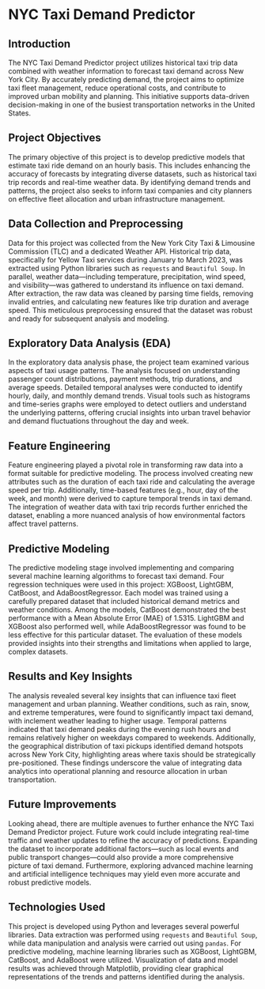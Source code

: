 # NYC Taxi Demand Predictor

## Introduction

The NYC Taxi Demand Predictor project utilizes historical taxi trip data combined with weather information to forecast taxi demand across New York City. By accurately predicting demand, the project aims to optimize taxi fleet management, reduce operational costs, and contribute to improved urban mobility and planning. This initiative supports data-driven decision-making in one of the busiest transportation networks in the United States.

## Project Objectives

The primary objective of this project is to develop predictive models that estimate taxi ride demand on an hourly basis. This includes enhancing the accuracy of forecasts by integrating diverse datasets, such as historical taxi trip records and real-time weather data. By identifying demand trends and patterns, the project also seeks to inform taxi companies and city planners on effective fleet allocation and urban infrastructure management.

## Data Collection and Preprocessing

Data for this project was collected from the New York City Taxi & Limousine Commission (TLC) and a dedicated Weather API. Historical trip data, specifically for Yellow Taxi services during January to March 2023, was extracted using Python libraries such as `requests` and `Beautiful Soup`. In parallel, weather data—including temperature, precipitation, wind speed, and visibility—was gathered to understand its influence on taxi demand. After extraction, the raw data was cleaned by parsing time fields, removing invalid entries, and calculating new features like trip duration and average speed. This meticulous preprocessing ensured that the dataset was robust and ready for subsequent analysis and modeling.

## Exploratory Data Analysis (EDA)

In the exploratory data analysis phase, the project team examined various aspects of taxi usage patterns. The analysis focused on understanding passenger count distributions, payment methods, trip durations, and average speeds. Detailed temporal analyses were conducted to identify hourly, daily, and monthly demand trends. Visual tools such as histograms and time-series graphs were employed to detect outliers and understand the underlying patterns, offering crucial insights into urban travel behavior and demand fluctuations throughout the day and week.

## Feature Engineering

Feature engineering played a pivotal role in transforming raw data into a format suitable for predictive modeling. The process involved creating new attributes such as the duration of each taxi ride and calculating the average speed per trip. Additionally, time-based features (e.g., hour, day of the week, and month) were derived to capture temporal trends in taxi demand. The integration of weather data with taxi trip records further enriched the dataset, enabling a more nuanced analysis of how environmental factors affect travel patterns.

## Predictive Modeling

The predictive modeling stage involved implementing and comparing several machine learning algorithms to forecast taxi demand. Four regression techniques were used in this project: XGBoost, LightGBM, CatBoost, and AdaBoostRegressor. Each model was trained using a carefully prepared dataset that included historical demand metrics and weather conditions. Among the models, CatBoost demonstrated the best performance with a Mean Absolute Error (MAE) of 1.5315. LightGBM and XGBoost also performed well, while AdaBoostRegressor was found to be less effective for this particular dataset. The evaluation of these models provided insights into their strengths and limitations when applied to large, complex datasets.

## Results and Key Insights

The analysis revealed several key insights that can influence taxi fleet management and urban planning. Weather conditions, such as rain, snow, and extreme temperatures, were found to significantly impact taxi demand, with inclement weather leading to higher usage. Temporal patterns indicated that taxi demand peaks during the evening rush hours and remains relatively higher on weekdays compared to weekends. Additionally, the geographical distribution of taxi pickups identified demand hotspots across New York City, highlighting areas where taxis should be strategically pre-positioned. These findings underscore the value of integrating data analytics into operational planning and resource allocation in urban transportation.

## Future Improvements

Looking ahead, there are multiple avenues to further enhance the NYC Taxi Demand Predictor project. Future work could include integrating real-time traffic and weather updates to refine the accuracy of predictions. Expanding the dataset to incorporate additional factors—such as local events and public transport changes—could also provide a more comprehensive picture of taxi demand. Furthermore, exploring advanced machine learning and artificial intelligence techniques may yield even more accurate and robust predictive models.

## Technologies Used

This project is developed using Python and leverages several powerful libraries. Data extraction was performed using `requests` and `Beautiful Soup`, while data manipulation and analysis were carried out using `pandas`. For predictive modeling, machine learning libraries such as XGBoost, LightGBM, CatBoost, and AdaBoost were utilized. Visualization of data and model results was achieved through Matplotlib, providing clear graphical representations of the trends and patterns identified during the analysis.

